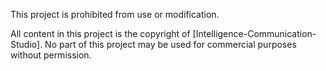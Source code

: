 This project is prohibited from use or modification.

All content in this project is the copyright of [Intelligence-Communication-Studio]. No part of this project may be used for commercial purposes without permission.
